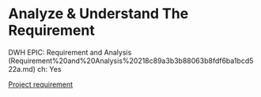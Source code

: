 # Analyze & Understand The Requirement

DWH EPIC: Requirement and Analysis (Requirement%20and%20Analysis%20218c89a3b3b88063b8fdf6ba1bcd522a.md)
ch: Yes

[Project requirement](Project%20requirement%20218c89a3b3b880b59cfcd5f22269fa04.md)